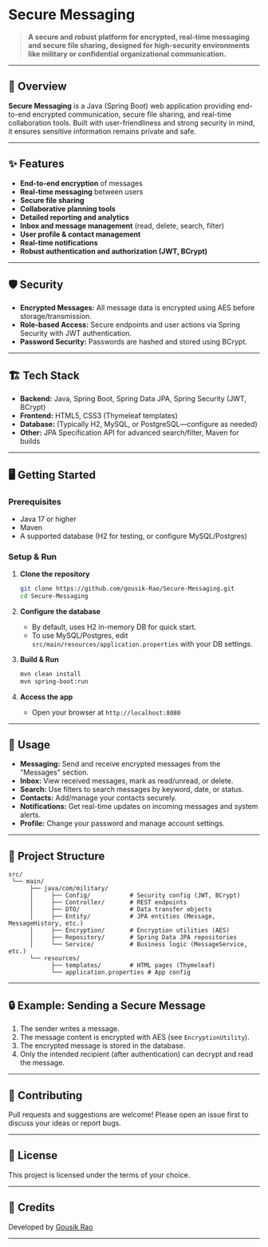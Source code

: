 # Secure Messaging

> **A secure and robust platform for encrypted, real-time messaging and secure file sharing, designed for high-security environments like military or confidential organizational communication.**

---

## 🚀 Overview

**Secure Messaging** is a Java (Spring Boot) web application providing end-to-end encrypted communication, secure file sharing, and real-time collaboration tools. Built with user-friendliness and strong security in mind, it ensures sensitive information remains private and safe.

---

## ✨ Features

- **End-to-end encryption** of messages
- **Real-time messaging** between users
- **Secure file sharing**
- **Collaborative planning tools**
- **Detailed reporting and analytics**
- **Inbox and message management** (read, delete, search, filter)
- **User profile & contact management**
- **Real-time notifications**
- **Robust authentication and authorization (JWT, BCrypt)**

---

## 🛡️ Security

- **Encrypted Messages:** All message data is encrypted using AES before storage/transmission.
- **Role-based Access:** Secure endpoints and user actions via Spring Security with JWT authentication.
- **Password Security:** Passwords are hashed and stored using BCrypt.

---

## 🏗️ Tech Stack

- **Backend:** Java, Spring Boot, Spring Data JPA, Spring Security (JWT, BCrypt)
- **Frontend:** HTML5, CSS3 (Thymeleaf templates)
- **Database:** (Typically H2, MySQL, or PostgreSQL—configure as needed)
- **Other:** JPA Specification API for advanced search/filter, Maven for builds

---

## 🖥️ Getting Started

### Prerequisites

- Java 17 or higher
- Maven
- A supported database (H2 for testing, or configure MySQL/Postgres)

### Setup & Run

1. **Clone the repository**
   ```bash
   git clone https://github.com/gousik-Rao/Secure-Messaging.git
   cd Secure-Messaging
   ```

2. **Configure the database**
   - By default, uses H2 in-memory DB for quick start.
   - To use MySQL/Postgres, edit `src/main/resources/application.properties` with your DB settings.

3. **Build & Run**
   ```bash
   mvn clean install
   mvn spring-boot:run
   ```

4. **Access the app**
   - Open your browser at `http://localhost:8080`

---

## 📝 Usage

- **Messaging:** Send and receive encrypted messages from the "Messages" section.
- **Inbox:** View received messages, mark as read/unread, or delete.
- **Search:** Use filters to search messages by keyword, date, or status.
- **Contacts:** Add/manage your contacts securely.
- **Notifications:** Get real-time updates on incoming messages and system alerts.
- **Profile:** Change your password and manage account settings.

---

## 📂 Project Structure

```
src/
 └── main/
      ├── java/com/military/
      │     ├── Config/           # Security config (JWT, BCrypt)
      │     ├── Controller/       # REST endpoints
      │     ├── DTO/              # Data transfer objects
      │     ├── Entity/           # JPA entities (Message, MessageHistory, etc.)
      │     ├── Encryption/       # Encryption utilities (AES)
      │     ├── Repository/       # Spring Data JPA repositories
      │     └── Service/          # Business logic (MessageService, etc.)
      └── resources/
            ├── templates/        # HTML pages (Thymeleaf)
            └── application.properties # App config
```

---

## 🔒 Example: Sending a Secure Message

1. The sender writes a message.
2. The message content is encrypted with AES (see `EncryptionUtility`).
3. The encrypted message is stored in the database.
4. Only the intended recipient (after authentication) can decrypt and read the message.

---

## 🤝 Contributing

Pull requests and suggestions are welcome! Please open an issue first to discuss your ideas or report bugs.

---

## 📄 License

This project is licensed under the terms of your choice.

---

## 🙌 Credits

Developed by [Gousik Rao](https://github.com/gousik-Rao)

---
